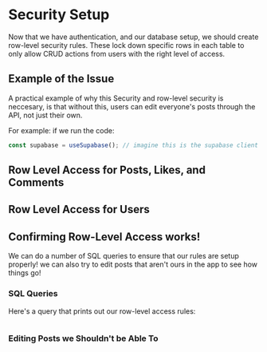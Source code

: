 # Security Setup

Now that we have authentication, and our database setup, we should create row-level security rules. These lock down specific rows in each table to only allow CRUD actions from users with the right level of access.

## Example of the Issue

A practical example of why this Security and row-level security is neccesary, is that without this, users can edit everyone's posts through the API, not just their own.

For example: if we run the code:

```javascript
const supabase = useSupabase(); // imagine this is the supabase client
```

## Row Level Access for Posts, Likes, and Comments

## Row Level Access for Users

## Confirming Row-Level Access works!

We can do a number of SQL queries to ensure that our rules are setup properly! we can also try to edit posts that aren't ours in the app to see how things go!

### SQL Queries

Here's a query that prints out our row-level access rules:

```sql

```

### Editing Posts we Shouldn't be Able To
